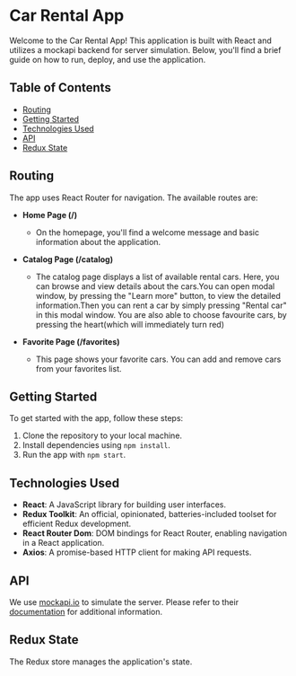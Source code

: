 # Car Rental App

Welcome to the Car Rental App! This application is built with React and utilizes
a mockapi backend for server simulation. Below, you'll find a brief guide on how
to run, deploy, and use the application.

## Table of Contents

- [Routing](#routing)
- [Getting Started](#getting-started)
- [Technologies Used](#technologies-used)
- [API](#api)
- [Redux State](#redux-state)

## Routing

The app uses React Router for navigation. The available routes are:

- **Home Page (/)**

  - On the homepage, you'll find a welcome message and basic information about
    the application.

- **Catalog Page (/catalog)**

  - The catalog page displays a list of available rental cars. Here, you can
    browse and view details about the cars.You can open modal window, by
    pressing the "Learn more" button, to view the detailed information.Then you
    can rent a car by simply pressing "Rental car" in this modal window. You are
    also able to choose favourite cars, by pressing the heart(which will
    immediately turn red)

- **Favorite Page (/favorites)**
  - This page shows your favorite cars. You can add and remove cars from your
    favorites list.

## Getting Started

To get started with the app, follow these steps:

1. Clone the repository to your local machine.
2. Install dependencies using `npm install`.
3. Run the app with `npm start`.

## Technologies Used

- **React**: A JavaScript library for building user interfaces.
- **Redux Toolkit**: An official, opinionated, batteries-included toolset for
  efficient Redux development.
- **React Router Dom**: DOM bindings for React Router, enabling navigation in a
  React application.
- **Axios**: A promise-based HTTP client for making API requests.

## API

We use [mockapi.io](https://www.mockapi.io/) to simulate the server. Please
refer to their [documentation](https://mockapi.io/docs) for additional
information.

## Redux State

The Redux store manages the application's state.




